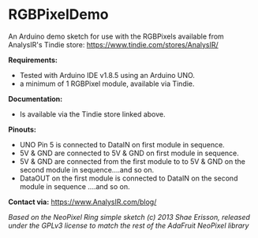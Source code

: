 # RGBPixelDemo
An Arduino demo sketch for use with the RGBPixels available from AnalysIR's Tindie store: https://www.tindie.com/stores/AnalysIR/

**Requirements:**
- Tested with Arduino IDE v1.8.5 using an Arduino UNO.
- a minimum of 1 RGBPixel module, available via Tindie.

**Documentation:**
- Is available via the Tindie store linked above.

**Pinouts:** 
- UNO Pin 5 is connected to DataIN on first module in sequence.
- 5V & GND are connected to 5V & GND on first module in sequence.
- 5V & GND are connected from the first module to to 5V & GND on the second  module in sequence....and so on.
- DataOUT on the first module is connected to DataIN on the second module in sequence ....and so on.


**Contact via:** https://www.AnalysIR.com/blog/



*Based on the NeoPixel Ring simple sketch (c) 2013 Shae Erisson, released under the GPLv3 license to match the rest of the AdaFruit NeoPixel library*

